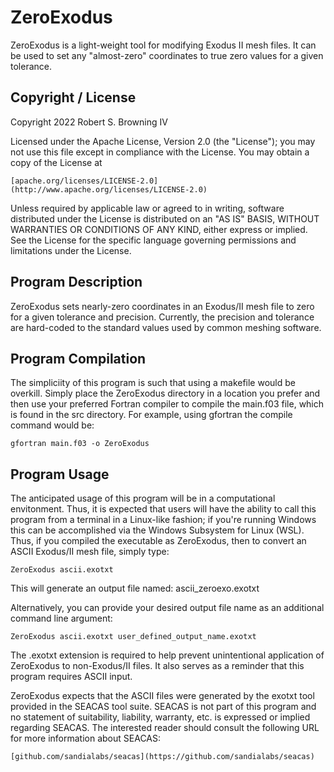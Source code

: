 # ZeroExodus
ZeroExodus is a light-weight tool for modifying Exodus II mesh files. 
It can be used to set any "almost-zero" coordinates to true zero values 
for a given tolerance. 

## Copyright / License
Copyright 2022 Robert S. Browning IV

Licensed under the Apache License, Version 2.0 (the "License");
you may not use this file except in compliance with the License.
You may obtain a copy of the License at

    [apache.org/licenses/LICENSE-2.0](http://www.apache.org/licenses/LICENSE-2.0)

Unless required by applicable law or agreed to in writing, software
distributed under the License is distributed on an "AS IS" BASIS,
WITHOUT WARRANTIES OR CONDITIONS OF ANY KIND, either express or implied.
See the License for the specific language governing permissions and
limitations under the License.

## Program Description
ZeroExodus sets nearly-zero coordinates in an Exodus/II mesh file to zero
for a given tolerance and precision. Currently, the precision and 
tolerance are hard-coded to the standard values used by common meshing
software. 

## Program Compilation
The simpliciity of this program is such that using a makefile would be
overkill. Simply place the ZeroExodus directory in a location you prefer
and then use your preferred Fortran compiler to compile the main.f03
file, which is found in the src directory. For example, using gfortran
the compile command would be:

    gfortran main.f03 -o ZeroExodus

## Program Usage
The anticipated usage of this program will be in a computational 
envitonment. Thus, it is expected that users will have the ability to 
call this program from a terminal in a Linux-like fashion; if you're 
running Windows this can be accomplished via the Windows Subsystem for
Linux (WSL). Thus, if you compiled the executable as ZeroExodus, then
to convert an ASCII Exodus/II mesh file, simply type:

    ZeroExodus ascii.exotxt

This will generate an output file named:  ascii_zeroexo.exotxt

Alternatively, you can provide your desired output file name as an
additional command line argument:

    ZeroExodus ascii.exotxt user_defined_output_name.exotxt

The .exotxt extension is required to help prevent unintentional application
of ZeroExodus to non-Exodus/II files. It also serves as a reminder that this
program requires ASCII input.

ZeroExodus expects that the ASCII files were generated by the exotxt tool
provided in the SEACAS tool suite. SEACAS is not part of this program and
no statement of suitability, liability, warranty, etc. is expressed or 
implied regarding SEACAS. The interested reader should consult the 
following URL for more information about SEACAS:

    [github.com/sandialabs/seacas](https://github.com/sandialabs/seacas)
